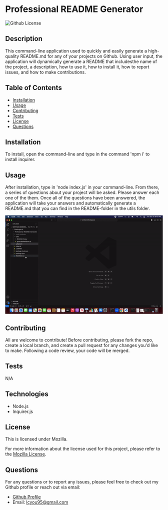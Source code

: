 # Professional README Generator
  ![Github License](https://img.shields.io/badge/License-Mozilla-yellow.svg)

  ## Description

  This command-line application used to quickly and easily generate a high-quality README.md for any of your projects on Github. Using user input, the application will dynamically generate a README that includesthe name of the project, a description, how to use it, how to install it, how to report issues, and how to make contributions.

  ## Table of Contents

  - [Installation](#installation)
  - [Usage](#usage)
  - [Contributing](#contributing)
  - [Tests](#tests)
  - [License](#license)
  - [Questions](#questions)

  ## Installation

  To install, open the command-line and type in the command 'npm i' to install inquirer.

  ## Usage

  After installation, type in 'node index.js' in your command-line. From there, a series of questions about your project will be asked. Please answer each one of the them. Once all of the questions have been answered, the application will take your answers and automatically generate a README.md that you can find in the README-folder in the utils folder.

  ![Gif of App's Usage](./assets/readme-gen.gif)

  ## Contributing

  All are welcome to contribute! Before contributing, please fork the repo, create a local branch, and create a pull request for any changes you'd like to make. Following a code review, your code will be merged.

  ## Tests

  N/A

  ## Technologies

  - Node.js
  - Inquirer.js
  
  ## License
  
  This is licensed under Mozilla.

  For more information about the license used for this project, please refer to the
  [Mozilla License](https://choosealicense.com/licenses/Mozilla/).


  ## Questions

  For any questions or to report any issues, please feel free to check out my Github profile or reach out via email:
  - [Github Profile](https://github.com/libbyou)
  - Email: <lcyou95@gmail.com>